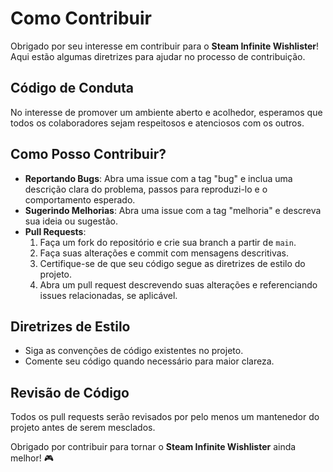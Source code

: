 # Como Contribuir

Obrigado por seu interesse em contribuir para o **Steam Infinite Wishlister**! Aqui estão algumas diretrizes para ajudar no processo de contribuição.

## Código de Conduta

No interesse de promover um ambiente aberto e acolhedor, esperamos que todos os colaboradores sejam respeitosos e atenciosos com os outros.

## Como Posso Contribuir?

- **Reportando Bugs**: Abra uma issue com a tag "bug" e inclua uma descrição clara do problema, passos para reproduzi-lo e o comportamento esperado.
- **Sugerindo Melhorias**: Abra uma issue com a tag "melhoria" e descreva sua ideia ou sugestão.
- **Pull Requests**:
  1. Faça um fork do repositório e crie sua branch a partir de `main`.
  2. Faça suas alterações e commit com mensagens descritivas.
  3. Certifique-se de que seu código segue as diretrizes de estilo do projeto.
  4. Abra um pull request descrevendo suas alterações e referenciando issues relacionadas, se aplicável.

## Diretrizes de Estilo

- Siga as convenções de código existentes no projeto.
- Comente seu código quando necessário para maior clareza.

## Revisão de Código

Todos os pull requests serão revisados por pelo menos um mantenedor do projeto antes de serem mesclados.

Obrigado por contribuir para tornar o **Steam Infinite Wishlister** ainda melhor! 🎮
